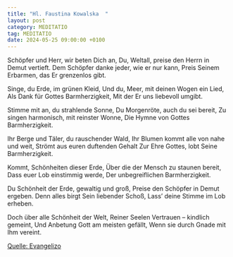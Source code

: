 ```yaml
---
title: "Hl. Faustina Kowalska  "
layout: post
category: MEDITATIO
tag: MEDITATIO
date: 2024-05-25 09:00:00 +0100
---
```

Schöpfer und Herr, wir beten Dich an,
Du, Weltall, preise den Herrn in Demut vertieft.
Dem Schöpfer danke jeder, wie er nur kann,
Preis Seinem Erbarmen, das Er grenzenlos gibt.
 
Singe, du Erde, im grünen Kleid,
Und du, Meer, mit deinen Wogen ein Lied,
Als Dank für Gottes Barmherzigkeit,
Mit der Er uns liebevoll umgibt.<!--more-->
 
Stimme mit an, du strahlende Sonne,
Du Morgenröte, auch du sei bereit,
Zu singen harmonisch, mit reinster Wonne,
Die Hymne von Gottes Barmherzigkeit.
 
Ihr Berge und Täler, du rauschender Wald,
Ihr Blumen kommt alle von nahe und weit,
Strömt aus euren duftenden Gehalt
Zur Ehre Gottes, lobt Seine Barmherzigkeit.
 
Kommt, Schönheiten dieser Erde,
Über die der Mensch zu staunen bereit,
Dass euer Lob einstimmig werde,
Der unbegreiflichen Barmherzigkeit.
 
Du Schönheit der Erde, gewaltig und groß,
Preise den Schöpfer in Demut ergeben.
Denn alles birgt Sein liebender Schoß,
Lass’ deine Stimme im Lob erheben.
 
Doch über alle Schönheit der Welt,
Reiner Seelen Vertrauen – kindlich gemeint,
Und Anbetung Gott am meisten gefällt,
Wenn sie durch Gnade mit Ihm vereint.
 

[Quelle: Evangelizo](https://evangeliumtagfuertag.org/DE/gospel)